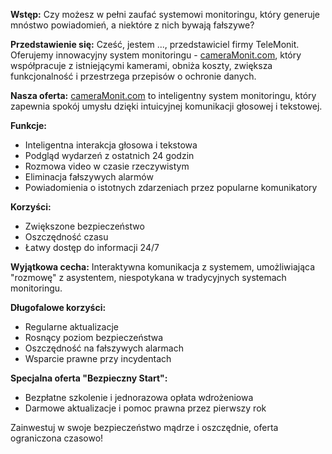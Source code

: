**Wstęp:**
Czy możesz w pełni zaufać systemowi monitoringu, który generuje mnóstwo powiadomień, a niektóre z nich bywają fałszywe?

**Przedstawienie się:**
Cześć, jestem ..., przedstawiciel firmy TeleMonit. Oferujemy innowacyjny system monitoringu - [cameraMonit.com](#), który współpracuje z istniejącymi kamerami, obniża koszty, zwiększa funkcjonalność i przestrzega przepisów o ochronie danych.

**Nasza oferta:**
[cameraMonit.com](#) to inteligentny system monitoringu, który zapewnia spokój umysłu dzięki intuicyjnej komunikacji głosowej i tekstowej. 

**Funkcje:**
- Inteligentna interakcja głosowa i tekstowa
- Podgląd wydarzeń z ostatnich 24 godzin
- Rozmowa video w czasie rzeczywistym
- Eliminacja fałszywych alarmów
- Powiadomienia o istotnych zdarzeniach przez popularne komunikatory

**Korzyści:**
- Zwiększone bezpieczeństwo
- Oszczędność czasu
- Łatwy dostęp do informacji 24/7

**Wyjątkowa cecha:**
Interaktywna komunikacja z systemem, umożliwiająca "rozmowę" z asystentem, niespotykana w tradycyjnych systemach monitoringu.

**Długofalowe korzyści:**
- Regularne aktualizacje
- Rosnący poziom bezpieczeństwa
- Oszczędność na fałszywych alarmach
- Wsparcie prawne przy incydentach

**Specjalna oferta "Bezpieczny Start":**
- Bezpłatne szkolenie i jednorazowa opłata wdrożeniowa
- Darmowe aktualizacje i pomoc prawna przez pierwszy rok

Zainwestuj w swoje bezpieczeństwo mądrze i oszczędnie, oferta ograniczona czasowo!
